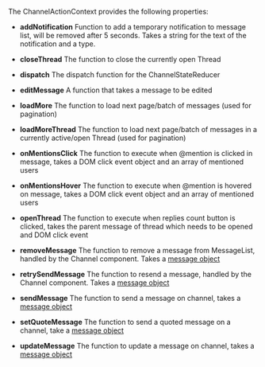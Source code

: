 The ChannelActionContext provides the following properties:

- **addNotification** Function to add a temporary notification to message list, will be removed after 5 seconds. Takes a string for the text of the notification and a type.

- **closeThread** The function to close the currently open Thread

- **dispatch** The dispatch function for the ChannelStateReducer

- **editMessage** A function that takes a message to be edited

-  **loadMore** The function to load next page/batch of messages (used for pagination)

-  **loadMoreThread** The function to load next page/batch of messages in a currently active/open Thread (used for pagination)

-  **onMentionsClick** The function to execute when @mention is clicked in message, takes a DOM click event object and an array of mentioned users

-  **onMentionsHover** The function to execute when @mention is hovered on message, takes a DOM click event object and an array of mentioned users

-  **openThread** The function to execute when replies count button is clicked, takes the parent message of thread which needs to be opened and DOM click event

-  **removeMessage** The function to remove a message from MessageList, handled by the Channel component. Takes a [message object](https://getstream.io/chat/docs/javascript/message_format/?language=javascript)

-  **retrySendMessage** The function to resend a message, handled by the Channel component. Takes a [message object](https://getstream.io/chat/docs/javascript/message_format/?language=javascript)

-  **sendMessage** The function to send a message on channel, takes a [message object](https://getstream.io/chat/docs/javascript/message_format/?language=javascript)

- **setQuoteMessage** The function to send a quoted message on a channel, take a [message object](https://getstream.io/chat/docs/javascript/message_format/?language=javascript)

-  **updateMessage** The function to update a message on channel, takes a [message object](https://getstream.io/chat/docs/javascript/message_format/?language=javascript)